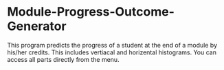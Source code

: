 # Module-Progress-Outcome-Generator
This program predicts the progress of a student at the end of a module by his/her credits.
This includes vertiacal and horizental histograms.
You can access all parts directly from the menu.
